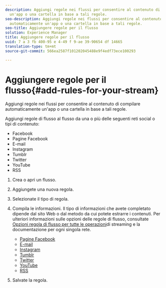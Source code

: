 ```yaml
---
description: Aggiungi regole nei flussi per consentire al contenuto di compilare automaticamente
  un'app o una cartella in base a tali regole.
seo-description: Aggiungi regole nei flussi per consentire al contenuto di compilare
  automaticamente un'app o una cartella in base a tali regole.
seo-title: Aggiungere regole per il flusso
solution: Experience Manager
title: Aggiungere regole per il flusso
uuid: 7 a 3 fb 400-95 e 4-49 f 9-ae 39-90654 df 14665
translation-type: tm+mt
source-git-commit: 566ea2587f101202045488e9f4edf73ece100293

---
```



# Aggiungere regole per il flusso{#add-rules-for-your-stream}

Aggiungi regole nei flussi per consentire al contenuto di compilare automaticamente un'app o una cartella in base a tali regole.

Aggiungi regole di flusso al flusso da una o più delle seguenti reti social o tipi di contenuto:

* Facebook
* Pagine Facebook
* E-mail
* Instagram
* Tumblr
* Twitter
* YouTube
* RSS

1. Crea o apri un flusso.
1. Aggiungete una nuova regola.
1. Selezionate il tipo di regola.
1. Compila le informazioni. Il tipo di informazioni che avete completato dipende dal sito Web o dal metodo da cui potete estrarre i contenuti. Per ulteriori informazioni sulle opzioni delle regole di flusso, consultate [Opzioni regola di flusso per tutte le operazioni](../c-streams/c-stream-rule-options-for-all-stream-rules.md#c_stream_rule_options_for_all_stream_rules)di streaming e la documentazione per ogni singola rete.

   * [Pagine Facebook](../c-streams/c-facebook-page-rules.md#c_facebook_page_rules)
   * [E-mail](../c-streams/c-email-rules.md#c_email_rules)
   * [Instagram](../c-streams/c-instagram-rules.md#c_instagram_rules)
   * [Tumblr](../c-streams/c-tumblr-rules.md#c_tumblr_rules)
   * [Twitter](../c-streams/c-twitter-rules.md#c_twitter_rules)
   * [YouTube](../c-streams/c-youtube-rules/c-youtube-rules.md#c_youtube_rules)
   * [RSS](../c-streams/c-rss-rules-streams.md#c_rss_rules_streams)

1. Salvate la regola.
